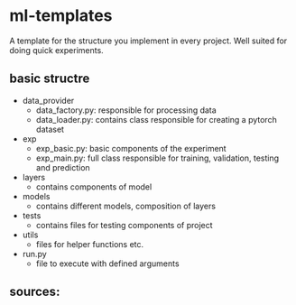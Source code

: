 # ml-templates
A template for the structure you implement in every project. Well suited for doing quick experiments.

## basic structre

* data_provider
    * data_factory.py: responsible for processing data
    * data_loader.py: contains class responsible for creating a pytorch dataset
* exp
    * exp_basic.py: basic components of the experiment
    * exp_main.py: full class responsible for training, validation, testing and prediction
* layers
    * contains components of model
* models
    * contains different models, composition of layers
* tests
    * contains files for testing components of project
* utils
    * files for helper functions etc.
* run.py
    * file to execute with defined arguments

## sources:






